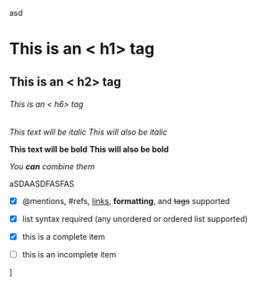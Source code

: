 asd


# This is an < h1> tag
## This is an < h2> tag
###### This is an < h6> tag


*This text will be italic*
_This will also be italic_

**This text will be bold**
__This will also be bold__

_You **can** combine them_

aSDAASDFASFAS


- [x] @mentions, #refs, [links](), **formatting**, and <del>tags</del> supported
- [x] list syntax required (any unordered or ordered list supported)
- [x] this is a complete item
- [ ] this is an incomplete item






]
